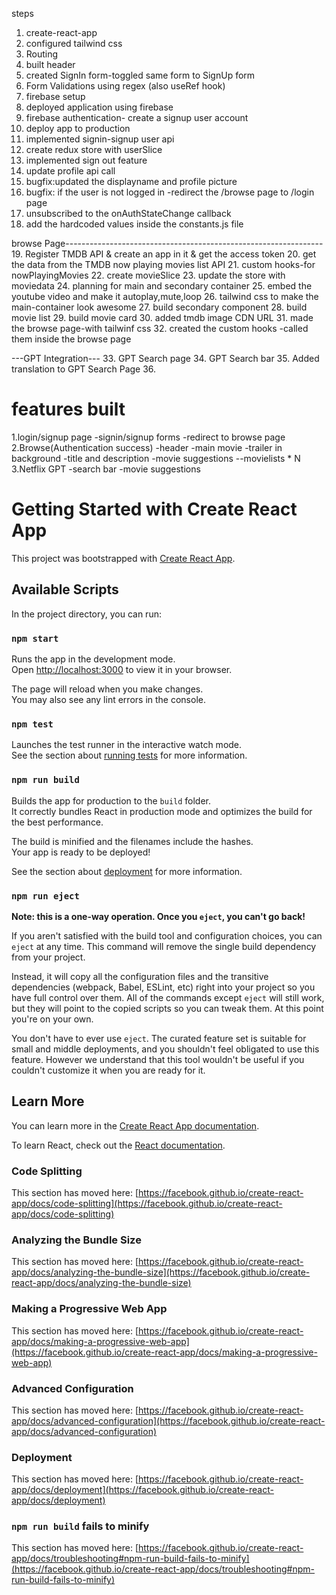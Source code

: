 

steps

1. create-react-app
2. configured tailwind css
3. Routing
4. built header
5. created SignIn form-toggled same form to SignUp form
6. Form Validations using regex (also useRef hook)
7. firebase setup
8. deployed application using firebase
9. firebase authentication- create a signup user account
10. deploy app to production
11. implemented signin-signup user api
12. create redux store with userSlice
13. implemented sign out feature
14. update profile api call
15. bugfix:updated the displayname and profile picture
16. bugfix: if the user is not logged in -redirect the /browse page to /login page
17. unsubscribed to the onAuthStateChange callback
18. add the hardcoded values inside the constants.js file

browse Page---------------------------------------------------------------- 
19. Register TMDB API & create an app in it & get the access token 
20. get the data from the TMDB now playing movies list API
21. custom hooks-for nowPlayingMovies
22. create movieSlice
23. update the store with moviedata
24. planning for main and secondary container
25. embed the youtube video and make it autoplay,mute,loop
26. tailwind css to make the main-container look awesome
27. build secondary component
28. build movie list
29. build movie card
30. added tmdb image CDN URL
31. made the browse page-with tailwinf css
32. created the custom hooks -called them inside the browse page

---GPT Integration---
33. GPT Search page
34. GPT Search bar
35. Added translation to GPT Search Page
36. 

# features built

1.login/signup page
-signin/signup forms
-redirect to browse page
2.Browse(Authentication success)
-header
-main movie
-trailer in background
-title and description
-movie suggestions
--movielists \* N
3.Netflix GPT
-search bar
-movie suggestions

# Getting Started with Create React App

This project was bootstrapped with [Create React App](https://github.com/facebook/create-react-app).

## Available Scripts

In the project directory, you can run:

### `npm start`

Runs the app in the development mode.\
Open [http://localhost:3000](http://localhost:3000) to view it in your browser.

The page will reload when you make changes.\
You may also see any lint errors in the console.

### `npm test`

Launches the test runner in the interactive watch mode.\
See the section about [running tests](https://facebook.github.io/create-react-app/docs/running-tests) for more information.

### `npm run build`

Builds the app for production to the `build` folder.\
It correctly bundles React in production mode and optimizes the build for the best performance.

The build is minified and the filenames include the hashes.\
Your app is ready to be deployed!

See the section about [deployment](https://facebook.github.io/create-react-app/docs/deployment) for more information.

### `npm run eject`

**Note: this is a one-way operation. Once you `eject`, you can't go back!**

If you aren't satisfied with the build tool and configuration choices, you can `eject` at any time. This command will remove the single build dependency from your project.

Instead, it will copy all the configuration files and the transitive dependencies (webpack, Babel, ESLint, etc) right into your project so you have full control over them. All of the commands except `eject` will still work, but they will point to the copied scripts so you can tweak them. At this point you're on your own.

You don't have to ever use `eject`. The curated feature set is suitable for small and middle deployments, and you shouldn't feel obligated to use this feature. However we understand that this tool wouldn't be useful if you couldn't customize it when you are ready for it.

## Learn More

You can learn more in the [Create React App documentation](https://facebook.github.io/create-react-app/docs/getting-started).

To learn React, check out the [React documentation](https://reactjs.org/).

### Code Splitting

This section has moved here: [https://facebook.github.io/create-react-app/docs/code-splitting](https://facebook.github.io/create-react-app/docs/code-splitting)

### Analyzing the Bundle Size

This section has moved here: [https://facebook.github.io/create-react-app/docs/analyzing-the-bundle-size](https://facebook.github.io/create-react-app/docs/analyzing-the-bundle-size)

### Making a Progressive Web App

This section has moved here: [https://facebook.github.io/create-react-app/docs/making-a-progressive-web-app](https://facebook.github.io/create-react-app/docs/making-a-progressive-web-app)

### Advanced Configuration

This section has moved here: [https://facebook.github.io/create-react-app/docs/advanced-configuration](https://facebook.github.io/create-react-app/docs/advanced-configuration)

### Deployment

This section has moved here: [https://facebook.github.io/create-react-app/docs/deployment](https://facebook.github.io/create-react-app/docs/deployment)

### `npm run build` fails to minify

This section has moved here: [https://facebook.github.io/create-react-app/docs/troubleshooting#npm-run-build-fails-to-minify](https://facebook.github.io/create-react-app/docs/troubleshooting#npm-run-build-fails-to-minify)
